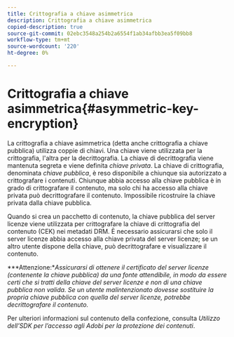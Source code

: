 ```yaml
---
title: Crittografia a chiave asimmetrica
description: Crittografia a chiave asimmetrica
copied-description: true
source-git-commit: 02ebc3548a254b2a6554f1ab34afbb3ea5f09bb8
workflow-type: tm+mt
source-wordcount: '220'
ht-degree: 0%

---
```


# Crittografia a chiave asimmetrica{#asymmetric-key-encryption}

La crittografia a chiave asimmetrica (detta anche crittografia a chiave pubblica) utilizza coppie di chiavi. Una chiave viene utilizzata per la crittografia, l&#39;altra per la decrittografia. La chiave di decrittografia viene mantenuta segreta e viene definita *chiave privata*. La chiave di crittografia, denominata *chiave pubblica*, è reso disponibile a chiunque sia autorizzato a crittografare i contenuti. Chiunque abbia accesso alla chiave pubblica è in grado di crittografare il contenuto, ma solo chi ha accesso alla chiave privata può decrittografare il contenuto. Impossibile ricostruire la chiave privata dalla chiave pubblica.

Quando si crea un pacchetto di contenuto, la chiave pubblica del server licenze viene utilizzata per crittografare la chiave di crittografia del contenuto (CEK) nei metadati DRM. È necessario assicurarsi che solo il server licenze abbia accesso alla chiave privata del server licenze; se un altro utente dispone della chiave, può decrittografare e visualizzare il contenuto.

***Attenzione:**Assicurarsi di ottenere il certificato del server licenze (contenente la chiave pubblica) da una fonte attendibile, in modo da essere certi che si tratti della chiave del server licenze e non di una chiave pubblica non valida. Se un utente malintenzionato dovesse sostituire la propria chiave pubblica con quella del server licenze, potrebbe decrittografare il contenuto.*

Per ulteriori informazioni sul contenuto della confezione, consulta *Utilizzo dell’SDK per l’accesso agli Adobi per la protezione dei contenuti*.
